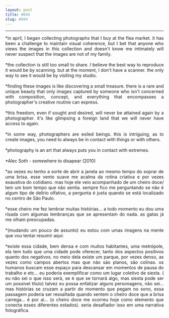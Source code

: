 ```yaml
---
layout: post
title: #044
slug: #044
---
```

---
<p class="description" style="text-align: justify;">
*in april, I began collecting photographs that I buy at the flea market. it has been a challenge to maintain visual coherence, but I bet that anyone who views the images in this collection and doesn't know me intimately will never suspect that the images are not of my family.
<br>
  <br>
*the collection is still too small to share. I believe the best way to reproduce it would be by scanning. but at the moment, I don't have a scanner. the only way to see it would be by visiting my studio.
<br>
  <br>
*finding these images is like discovering a small treasure. there is a rare and unique beauty that only images captured by someone who isn't concerned with composition, concept, and everything that encompasses a photographer's creative routine can express.
<br>
  <br>
*this freedom, even if sought and desired, will never be attained again by a photographer. it's like glimpsing a foreign land that we will never have access to again.
<br>
  <br>
*in some way, photographers are exiled beings. this is intriguing, as to create images, you need to always be in contact with things or with others.
<br>
  <br>
*photography is an art that always puts you in contact with extremes.
<br>
  <br>
*Alec Soth - somewhere to disapear (2010)
<br>
  <br>
*as vezes eu tenho a sorte de abrir a janela ao mesmo tempo do soprar de uma brisa. esse vento suave me acalma da rotina criativa e por vezes exaustiva do cotidiano. mas hoje ele veio acompanhado de um cheiro doce/ tem um bom tempo que não sentia. sempre fico me perguntando se não é algum tipo de delirio olfativo, a pergunta é justa quando se está localizado no centro de São Paulo. 
<br>
  <br>
*esse cheiro me fez lembrar muitas histórias... a todo momento eu dou uma risada com algumas lembranças que se apresentam do nada. as gatas já me olham preocupadas.
<br>
  <br>
*(mudando um pouco de assunto) eu estou com umas imagens na mente que vou tentar resumir aqui:
<br>
  <br>
*existe essa cidade, bem densa e com muitos habitantes, uma metrópole, ela tem tudo que uma cidade pode oferecer, tanto dos aspectos positivos quanto dos negativos. no meio dela existe um parque, por vezes denso, as vezes como campos abertos mas que não são planos, são colinas. os humanos buscam esse espaço para descansar em momentos de pausa do trabalho e etc... eu poderia exemplificar como  um lugar coletivo de siesta. ( eu não sei o que isso será, se é que se tornará algo, mas siesta pode ser um possível título) talvez eu possa enfatizar alguns personagens, não sei... mas histórias se cruzam a partir do momento que pegam no sono, essa passagem poderia ser ressaltada quando sentem o cheiro doce que a brisa carrega... é por ai... (o cheiro doce me ocorreu hoje como elemento que conecta esses diferentes estados). seria desafiador isso em uma narrativa fotográfica.
<br>
  <br>
